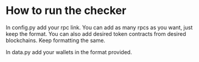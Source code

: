 # How to run the checker

In config.py add your rpc link. You can add as many rpcs as you want, just keep the format.
You can also add desired token contracts from desired blockchains. Keep formatting the same. 

In data.py add your wallets in the format provided.
